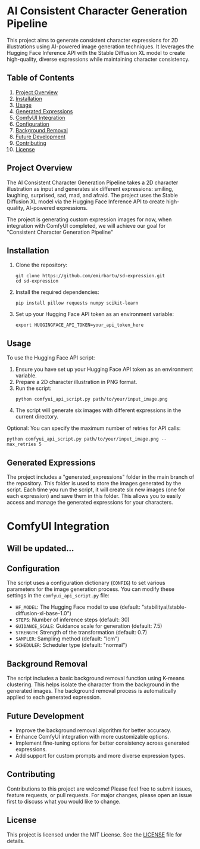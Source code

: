 # AI Consistent Character Generation Pipeline

This project aims to generate consistent character expressions for 2D illustrations using AI-powered image generation techniques. It leverages the Hugging Face Inference API with the Stable Diffusion XL model to create high-quality, diverse expressions while maintaining character consistency.

## Table of Contents
1. [Project Overview](#project-overview)
2. [Installation](#installation)
3. [Usage](#usage)
4. [Generated Expressions](#generated-expressions)
5. [ComfyUI Integration](#comfyui-integration)
6. [Configuration](#configuration)
7. [Background Removal](#background-removal)
8. [Future Development](#future-development)
9. [Contributing](#contributing)
10. [License](#license)

## Project Overview

The AI Consistent Character Generation Pipeline takes a 2D character illustration as input and generates six different expressions: smiling, laughing, surprised, sad, mad, and afraid. The project uses the Stable Diffusion XL model via the Hugging Face Inference API to create high-quality, AI-powered expressions.

The project is generating custom expression images for now, when integration with ComfyUI completed, we will achieve our goal for "Consistent Character Generation Pipeline"

## Installation

1. Clone the repository:
   ```
   git clone https://github.com/emirbartu/sd-expression.git
   cd sd-expression
   ```

2. Install the required dependencies:
   ```
   pip install pillow requests numpy scikit-learn
   ```

3. Set up your Hugging Face API token as an environment variable:
   ```
   export HUGGINGFACE_API_TOKEN=your_api_token_here
   ```

## Usage

To use the Hugging Face API script:

1. Ensure you have set up your Hugging Face API token as an environment variable.
2. Prepare a 2D character illustration in PNG format.
3. Run the script:
   ```
   python comfyui_api_script.py path/to/your/input_image.png
   ```
4. The script will generate six images with different expressions in the current directory.

Optional: You can specify the maximum number of retries for API calls:
```
python comfyui_api_script.py path/to/your/input_image.png --max_retries 5
```

## Generated Expressions

The project includes a "generated_expressions" folder in the main branch of the repository. This folder is used to store the images generated by the script. Each time you run the script, it will create six new images (one for each expression) and save them in this folder. This allows you to easily access and manage the generated expressions for your characters.

# ComfyUI Integration
   ## Will be updated...


## Configuration

The script uses a configuration dictionary (`CONFIG`) to set various parameters for the image generation process. You can modify these settings in the `comfyui_api_script.py` file:

- `HF_MODEL`: The Hugging Face model to use (default: "stabilityai/stable-diffusion-xl-base-1.0")
- `STEPS`: Number of inference steps (default: 30)
- `GUIDANCE_SCALE`: Guidance scale for generation (default: 7.5)
- `STRENGTH`: Strength of the transformation (default: 0.7)
- `SAMPLER`: Sampling method (default: "lcm")
- `SCHEDULER`: Scheduler type (default: "normal")

## Background Removal

The script includes a basic background removal function using K-means clustering. This helps isolate the character from the background in the generated images. The background removal process is automatically applied to each generated expression.

## Future Development

- Improve the background removal algorithm for better accuracy.
- Enhance ComfyUI integration with more customizable options.
- Implement fine-tuning options for better consistency across generated expressions.
- Add support for custom prompts and more diverse expression types.

## Contributing

Contributions to this project are welcome! Please feel free to submit issues, feature requests, or pull requests. For major changes, please open an issue first to discuss what you would like to change.

## License

This project is licensed under the MIT License. See the [LICENSE](LICENSE) file for details.
